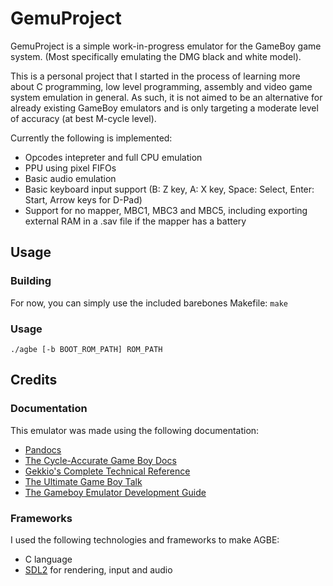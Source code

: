 # GemuProject
GemuProject is a simple work-in-progress emulator for the GameBoy game system. (Most specifically emulating the DMG black and white model).

This is a personal project that I started in the process of learning more about C programming, low level programming, assembly and video game system emulation in general. As such, it is not aimed to be an alternative for already existing GameBoy emulators and is only targeting a moderate level of accuracy (at best M-cycle level).

Currently the following is implemented:
- Opcodes intepreter and full CPU emulation
- PPU using pixel FIFOs
- Basic audio emulation
- Basic keyboard input support (B: Z key, A: X key, Space: Select, Enter: Start, Arrow keys for D-Pad)
- Support for no mapper, MBC1, MBC3 and MBC5, including exporting external RAM in a .sav file if the mapper has a battery

## Usage
### Building
For now, you can simply use the included barebones Makefile: `make`

### Usage
`./agbe [-b BOOT_ROM_PATH] ROM_PATH`

## Credits
### Documentation
This emulator was made using the following documentation:
- [Pandocs](https://gbdev.io/pandocs/)
- [The Cycle-Accurate Game Boy Docs](https://github.com/AntonioND/giibiiadvance/blob/master/docs/TCAGBD.pdf)
- [Gekkio's Complete Technical Reference](https://gekkio.fi/files/gb-docs/gbctr.pdf)
- [The Ultimate Game Boy Talk](https://www.youtube.com/watch?v=HyzD8pNlpwI)
- [The Gameboy Emulator Development Guide](https://hacktix.github.io/GBEDG/)


### Frameworks
I used the following technologies and frameworks to make AGBE:
- C language
- [SDL2](https://www.libsdl.org/) for rendering, input and audio
